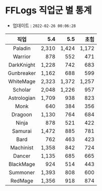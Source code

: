 # FFLogs 직업군 별 통계

- 업데이트 : `2022-02-26 00:06:28`

|직업|5.4|5.5|초힘|
|:-:|-:|-:|-:|
|Paladin|2,310|1,424|1,172|
|Warrior|878|552|471|
|DarkKnight|1,228|742|683|
|Gunbreaker|1,162|688|599|
|WhiteMage|2,323|1,372|1,257|
|Scholar|2,048|1,226|957|
|Astrologian|1,709|938|823|
|Monk|640|384|356|
|Dragoon|1,130|764|684|
|Ninja|878|521|422|
|Samurai|1,472|885|781|
|Bard|762|463|423|
|Machinist|1,358|842|724|
|Dancer|1,135|685|665|
|BlackMage|924|514|443|
|Summoner|1,393|808|600|
|RedMage|1,356|918|874|
